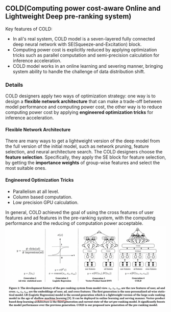 ## COLD(Computing power cost-aware Online and Lightweight Deep pre-ranking system)
Key features of COLD:
- In ali's real system, COLD model is a seven-layered fully connected deep neural network with SE(Squeeze-and-Excitation) block. 
- Computing power cost is explicitly reduced by applying optimization tricks such as parallel computation and semi-precision calculation for inference acceleration.
- COLD model works in an online learning and severing manner, bringing system ability to handle the challenge of data distribution shift.
### Details
COLD designers apply two ways of optimization strategy: one way is to design a **flexible network architecture** that can make a trade-off between model performance and computing power cost, the other way is to reduce computing power cost by applying **engineered optimization tricks** for inference acceleration.
#### Flexible Network Architecture
There are many ways to get a lightweight version of the deep model from the full version of the initial model, such as network pruning, feature selection, and neural architecture search. The COLD designers choose the **feature selection**. Specifically, they apply the SE block for feature selection, by getting the **importance weights** of group-wise features and select the most suitable ones.
#### Engineered Optimization Tricks
- Parallelism at all level. 
- Column based computation.
- Low precision GPU calculation.

In general, COLD achieved the goal of using the cross features of user features and ad features in the pre-ranking system, with the computing performance and the reducing of computation power acceptable.
![development history of the pre-ranking system](figures/截屏2022-08-09%20下午6.17.38.png)

